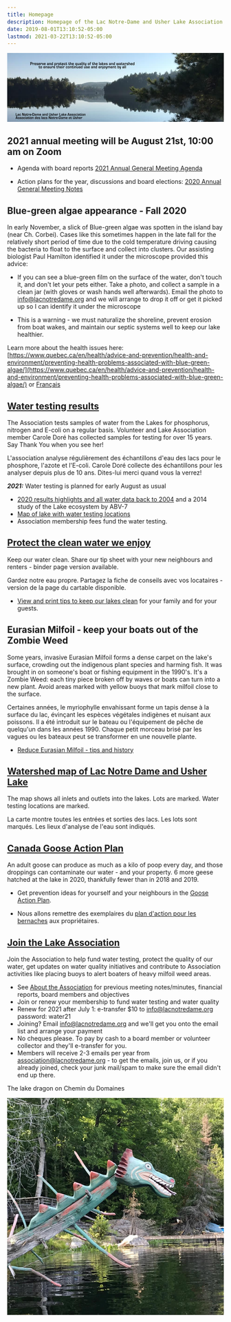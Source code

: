 ```yaml
---
title: Homepage
description: Homepage of the Lac Notre-Dame and Usher Lake Association in La Pêche Québec Canada
date: 2019-08-01T13:10:52-05:00
lastmod: 2021-03-22T13:10:52-05:00
---
```

<div>
<img src="/assets/img/lake-assoc-photo.jpg" class="img-fluid py-3" alt="view of still water of lake says Preserve and protect the quality of the lakes and watershed to ensure their continued use and enjoyment by all with title Lac Notre-Dame and Usher Lake Association" />
</div>

## 2021 annual meeting will be August 21st, 10:00 am on Zoom

* Agenda with board reports [2021 Annual General Meeting Agenda](/about/2021boardreport/)
  
* Action plans for the year, discussions and board elections: [2020 Annual General Meeting Notes](/about/2020boardreport/)

## Blue-green algae appearance - Fall 2020

In early November, a slick of Blue-green algae was spotten in the island bay (near Ch. Corbei). Cases like this sometimes happen in the late fall for the relatively short period of time due to the cold temperature driving causing the bacteria to float to the surface and collect into clusters. Our assisting biologist Paul Hamilton identified it under the microscope provided this advice:

* If you can see a blue-green film on the surface of the water, don't touch it, and don't let your pets either. Take a photo, and collect a sample in a clean jar (with gloves or wash hands well afterwards). Email the photo to info@lacnotredame.org and we will arrange to drop it off or get it picked up so I can identify it under the microscope

* This is a warning - we must naturalize the shoreline, prevent erosion from boat wakes,  and maintain our septic systems well to keep our lake healthier.  

Learn more about the health issues here: [https://www.quebec.ca/en/health/advice-and-prevention/health-and-environment/preventing-health-problems-associated-with-blue-green-algae/](https://www.quebec.ca/en/health/advice-and-prevention/health-and-environment/preventing-health-problems-associated-with-blue-green-algae/) or [Français](https://www.quebec.ca/sante/conseils-et-prevention/sante-et-environnement/algues-bleu-vert/)

## [Water testing results](/water/qualityreports/)

The Association tests samples of water from the Lakes for phosphorus, nitrogen and E-coli on a regular basis. Volunteer and Lake Association member Carole Doré has collected samples for testing for over 15 years. Say Thank You when you see her!

L'association analyse régulièrement des échantillons d'eau des lacs pour le phosphore, l'azote et l'E-coli. Carole Doré collecte des échantillons pour les analyser depuis plus de 10 ans. Dites-lui merci quand vous la verrez!

***2021:***  Water testing is planned for early August as usual

* [2020 results highlights and all water data back to 2004](/water/qualityreports/) and a 2014 study of the Lake ecosystem by ABV-7
* [Map of lake with water testing locations](/map/maps/)
* Association membership fees fund the water testing.

## [Protect the clean water we enjoy](/water/keepclean/)

Keep our water clean. Share our tip sheet with your new neighbours and renters - binder page version available.

Gardez notre eau propre. Partagez la fiche de conseils avec vos locataires - version de la page du cartable disponible.

* [View and print tips to keep our lakes clean](/water/keepclean/) for your family and for your guests.

## Eurasian Milfoil - keep your boats out of the Zombie Weed

Some years, invasive Eurasian Milfoil forms a dense carpet on the lake's surface, crowding out the indigenous plant species and harming fish. It was brought in on someone's boat or fishing equipment in the 1990's. It's a Zombie Weed: each tiny piece broken off by waves or boats can turn into a new plant. Avoid areas marked with yellow buoys that mark milfoil close to the surface.

Certaines années, le myriophylle envahissant forme un tapis dense à la surface du lac, évinçant les espèces végétales indigènes et nuisant aux poissons. Il a été introduit sur le bateau ou l'équipement de pêche de quelqu'un dans les années 1990. Chaque petit morceau brisé par les vagues ou les bateaux peut se transformer en une nouvelle plante.
  
* [Reduce Eurasian Milfoil - tips and history](/water/lnd-milfoil/)

## [Watershed map of Lac Notre Dame and Usher Lake](/map/maps/)

The map shows all inlets and outlets into the lakes. Lots are marked. Water testing locations are marked.

La carte montre toutes les entrées et sorties des lacs. Les lots sont marqués. Les lieux d'analyse de l'eau sont indiqués.

## [Canada Goose Action Plan](/water/gooseaction/)

An adult goose can produce as much as a kilo of poop every day, and those droppings can contaminate our water - and your property. 6 more geese hatched at the lake in 2020, thankfully fewer than in 2018 and 2019.

* Get prevention ideas for yourself and your neighbours in the [Goose Action Plan](/water/gooseaction/).

* Nous allons remettre des exemplaires du [plan d'action pour les bernaches](/water/gooseaction/) aux propriétaires.

## [Join the Lake Association](/about/about/)

Join the Association to help fund water testing, protect the quality of our water, get updates on water quality initiatives and contribute to Association activities like placing buoys to alert boaters of heavy milfoil weed areas.

* See [About the  Association](/about/about/) for previous meeting notes/minutes, financial reports, board members and objectives
* Join or renew your membership to fund water testing and water quality
* Renew for 2021 after July 1: e-transfer $10 to info@lacnotredame.org  password: water21
* Joining? Email info@lacnotredame.org and we'll get you onto the email list and arrange your payment
* No cheques please. To pay by cash to a board member or volunteer collector and they'll e-transfer for you.
* Members will receive 2-3 emails per year from association@lacnotredame.org - to get the emails, join us, or if you already joined, check your junk mail/spam to make sure the email didn't end up there.
  
The lake dragon on Chemin du Domaines

<img src="/assets/img/dragon.jpg" class="img-fluid py-3" alt="photo of log painted like a dragon" />
